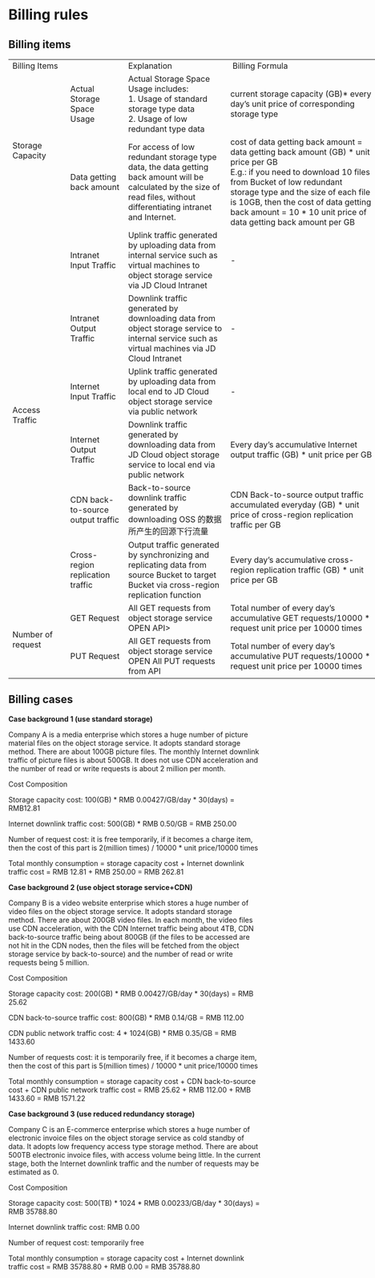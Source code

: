 # Billing rules

## Billing items

<table border=0 cellpadding=0 cellspacing=0 width=840 style='border-collapse:
 collapse;table-layout:fixed;width:632pt'>
 <col class=xl65 width=110 style='mso-width-source:userset;mso-width-alt:3520;
 width:83pt'>
 <col class=xl65 width=106 style='mso-width-source:userset;mso-width-alt:3392;
 width:80pt'>
 <col class=xl65 width=216 style='mso-width-source:userset;mso-width-alt:6912;
 width:162pt'>
 <col class=xl65 width=339 style='mso-width-source:userset;mso-width-alt:10858;
 width:255pt'>
 <col class=xl65 width=69 style='width:52pt'>
 <tr height=19 style='height:14.0pt'>
  <td colspan=2 height=19 class=xl66 width=216 style='height:14.0pt;width:163pt'>Billing Items</td>
  <td class=xl66 width=216 style='border-left:none;width:162pt'>Explanation</td>
  <td class=xl66 width=339 style='border-left:none;width:255pt'><span
  style='mso-spacerun:yes'>&nbsp;</span>Billing Formula</td>
  <td class=xl66 width=69 style='border-left:none;width:52pt'><span
  style='mso-spacerun:yes'>&nbsp;</span>Description</td>
 </tr>
 <tr height=56 style='height:42.0pt'>
  <td rowspan=2 height=131 class=xl67 width=110 style='height:98.0pt;
  border-top:none;width:83pt'><span style='font-variant-ligatures: normal;
  font-variant-caps: normal;orphans: 2;text-align:start;widows: 2;-webkit-text-stroke-width: 0px;
  text-decoration-style: initial;text-decoration-color: initial'>Storage Capacity</span></td>
  <td class=xl68 width=106 style='border-top:none;border-left:none;width:80pt'><span
  style='font-variant-ligatures: normal;font-variant-caps: normal;orphans: 2;
  text-align:start;widows: 2;-webkit-text-stroke-width: 0px;text-decoration-style: initial;
  text-decoration-color: initial'>Actual Storage Space Usage</span></td>
  <td class=xl69 width=216 style='border-top:none;border-left:none;width:162pt'>Actual Storage Space Usage includes:<br>
    1. Usage of standard storage type data<br>
    2. Usage of low redundant type data</td>
  <td class=xl68 width=339 style='border-top:none;border-left:none;width:255pt'><span
  style='font-variant-ligatures: normal;font-variant-caps: normal;orphans: 2;
  text-align:start;widows: 2;-webkit-text-stroke-width: 0px;text-decoration-style: initial;
  text-decoration-color: initial'>current storage capacity (GB)* every day’s unit price of corresponding storage type</span></td>
  <td class=xl70 width=69 style='border-top:none;border-left:none;width:52pt'><span
  style='font-variant-ligatures: normal;font-variant-caps: normal;orphans: 2;
  text-align:start;widows: 2;-webkit-text-stroke-width: 0px;text-decoration-style: initial;
  text-decoration-color: initial'>See Price Overview for specific prices</span></td>
 </tr>
 <tr height=75 style='height:56.0pt'>
  <td height=75 class=xl68 width=106 style='height:56.0pt;border-top:none;
  border-left:none;width:80pt'><span style='font-variant-ligatures: normal;
  font-variant-caps: normal;orphans: 2;text-align:start;widows: 2;-webkit-text-stroke-width: 0px;
  text-decoration-style: initial;text-decoration-color: initial'>Data getting back amount</span></td>
  <td class=xl71 width=216 style='border-top:none;border-left:none;width:162pt'><span
  style='font-variant-ligatures: normal;font-variant-caps: normal;orphans: 2;
  text-align:start;widows: 2;-webkit-text-stroke-width: 0px;text-decoration-style: initial;
  text-decoration-color: initial'>For access of low redundant storage type data, the data getting back amount will be calculated by the size of read files, without differentiating intranet and Internet. </span></td>
  <td class=xl69 width=339 style='border-top:none;border-left:none;width:255pt'>cost of data getting back amount
  = data getting back amount (GB) * unit price per GB<br>
    E.g.: if you need to download 10 files from Bucket of low redundant storage type and the size of each file is 10GB, then the cost of data getting back amount = 10 * 10 unit price of data getting back amount per GB</td>
  <td class=xl72 width=69 style='border-top:none;border-left:none;width:52pt'>It is free now</td>
 </tr>
 <tr height=56 style='height:42.0pt'>
  <td rowspan=6 height=317 class=xl67 width=110 style='height:238.0pt;
  border-top:none;width:83pt'><span style='font-variant-ligatures: normal;
  font-variant-caps: normal;orphans: 2;text-align:start;widows: 2;-webkit-text-stroke-width: 0px;
  text-decoration-style: initial;text-decoration-color: initial'>Access Traffic</span></td>
  <td class=xl73 width=106 style='border-top:none;border-left:none;width:80pt'>Intranet Input Traffic</td>
  <td class=xl73 width=216 style='border-top:none;border-left:none;width:162pt'>Uplink traffic generated by uploading data from internal service such as virtual machines to object storage service via JD Cloud Intranet</td>
  <td class=xl73 width=339 style='border-top:none;border-left:none;width:255pt'>-</td>
  <td class=xl74 width=69 style='border-top:none;border-left:none;width:52pt'>Free</td>
 </tr>
 <tr height=56 style='height:42.0pt'>
  <td height=56 class=xl73 width=106 style='height:42.0pt;border-top:none;
  border-left:none;width:80pt'>Intranet Output Traffic</td>
  <td class=xl73 width=216 style='border-top:none;border-left:none;width:162pt'>Downlink traffic generated by downloading data from object storage service to internal service such as virtual machines via JD Cloud Intranet</td>
  <td class=xl73 width=339 style='border-top:none;border-left:none;width:255pt'>-</td>
  <td class=xl74 width=69 style='border-top:none;border-left:none;width:52pt'>Free</td>
 </tr>
 <tr height=37 style='height:28.0pt'>
  <td height=37 class=xl73 width=106 style='height:28.0pt;border-top:none;
  border-left:none;width:80pt'>Internet Input Traffic</td>
  <td class=xl73 width=216 style='border-top:none;border-left:none;width:162pt'>Uplink traffic generated by uploading data from local end to JD Cloud object storage service via public network</td>
  <td class=xl73 width=339 style='border-top:none;border-left:none;width:255pt'>-</td>
  <td class=xl74 width=69 style='border-top:none;border-left:none;width:52pt'>Free</td>
 </tr>
 <tr height=56 style='height:42.0pt'>
  <td height=56 class=xl73 width=106 style='height:42.0pt;border-top:none;
  border-left:none;width:80pt'>Internet Output Traffic</td>
  <td class=xl73 width=216 style='border-top:none;border-left:none;width:162pt'>Downlink traffic generated by downloading data from JD Cloud object storage service to local end via public network</td>
  <td class=xl73 width=339 style='border-top:none;border-left:none;width:255pt'>Every day’s accumulative Internet output traffic (GB)
  * unit price per GB</td>
  <td class=xl74 width=69 style='border-top:none;border-left:none;width:52pt'>See Price Overview for specific prices</td>
 </tr>
 <tr height=56 style='height:42.0pt'>
  <td height=56 class=xl73 width=106 style='height:42.0pt;border-top:none;
  border-left:none;width:80pt'>CDN back-to-source output traffic</td>
  <td class=xl73 width=216 style='border-top:none;border-left:none;width:162pt'>Back-to-source downlink traffic generated by downloading
  OSS 的数据所产生的回源下行流量</td>
  <td class=xl73 width=339 style='border-top:none;border-left:none;width:255pt'>CDN Back-to-source output traffic
  accumulated everyday (GB) * unit price of cross-region replication traffic per GB</td>
  <td class=xl74 width=69 style='border-top:none;border-left:none;width:52pt'>See Price Overview for specific prices</td>
 </tr>
 <tr height=56 style='height:42.0pt'>
  <td height=56 class=xl73 width=106 style='height:42.0pt;border-top:none;
  border-left:none;width:80pt'>Cross-region replication traffic</td>
  <td class=xl73 width=216 style='border-top:none;border-left:none;width:162pt'>Output traffic generated by synchronizing and replicating data from source
  Bucket to target Bucket via cross-region replication function</td>
  <td class=xl73 width=339 style='border-top:none;border-left:none;width:255pt'>Every day’s accumulative cross-region replication traffic (GB)
  * unit price per GB</td>
  <td class=xl74 width=69 style='border-top:none;border-left:none;width:52pt'>It is free now</td>
 </tr>
 <tr height=37 style='height:28.0pt'>
  <td rowspan=2 height=74 class=xl66 width=110 style='height:56.0pt;border-top:
  none;width:83pt'>Number of request</td>
  <td class=xl73 width=106 style='border-top:none;border-left:none;width:80pt'>GET Request</td>
  <td class=xl73 width=216 style='border-top:none;border-left:none;width:162pt'>All GET requests from object storage service OPEN
  API>
  <td class=xl73 width=339 style='border-top:none;border-left:none;width:255pt'>Total number of every day’s accumulative GET requests/10000
  * request unit price per 10000 times</td>
  <td class=xl74 width=69 style='border-top:none;border-left:none;width:52pt'>It is free now</td>
 </tr>
 <tr height=37 style='height:28.0pt'>
  <td height=37 class=xl73 width=106 style='height:28.0pt;border-top:none;
  border-left:none;width:80pt'>PUT Request</td>
  <td class=xl73 width=216 style='border-top:none;border-left:none;width:162pt'>All GET requests from object storage service OPEN
  All PUT requests from API</td>
  <td class=xl73 width=339 style='border-top:none;border-left:none;width:255pt'>Total number of every day’s accumulative PUT requests/10000
  * request unit price per 10000 times</td>
  <td class=xl74 width=69 style='border-top:none;border-left:none;width:52pt'>It is free now</td>
 </tr>
</table>

## Billing cases

**Case background 1 (use standard storage)**

Company A is a media enterprise which stores a huge number of picture material files on the object storage service. It adopts standard storage method. There are about 100GB picture files. The monthly Internet downlink traffic of picture files is about 500GB. It does not use CDN acceleration and the number of read or write requests is about 2 million per month.

Cost Composition

Storage capacity cost: 100(GB) * RMB 0.00427/GB/day * 30(days) = RMB12.81

Internet downlink traffic cost: 500(GB) * RMB 0.50/GB = RMB 250.00

Number of request cost: it is free temporarily, if it becomes a charge item, then the cost of this part is 2(million times) / 10000 * unit price/10000 times

Total monthly consumption = storage capacity cost + Internet downlink traffic cost = RMB 12.81 + RMB 250.00 = RMB 262.81

**Case background 2 (use object storage service+CDN)**

Company B is a video website enterprise which stores a huge number of video files on the object storage service. It adopts standard storage method. There are about 200GB video files. In each month, the video files use CDN acceleration, with the CDN Internet traffic being about 4TB, CDN back-to-source traffic being about 800GB (if the files to be accessed are not hit in the CDN nodes, then the files will be fetched from the object storage service by back-to-source) and the number of read or write requests being 5 million.

Cost Composition

Storage capacity cost: 200(GB) * RMB 0.00427/GB/day * 30(days) = RMB 25.62

CDN back-to-source traffic cost: 800(GB) * RMB 0.14/GB = RMB 112.00

CDN public network traffic cost: 4 * 1024(GB) * RMB 0.35/GB = RMB 1433.60

Number of requests cost: it is temporarily free, if it becomes a charge item, then the cost of this part is 5(million times) / 10000  * unit price/10000 times

Total monthly consumption = storage capacity cost + CDN back-to-source cost + CDN public network traffic cost = RMB 25.62 + RMB 112.00 + RMB 1433.60 = RMB 1571.22

**Case background 3 (use reduced redundancy storage)**

Company C is an E-commerce enterprise which stores a huge number of electronic invoice files on the object storage service as cold standby of data. It adopts low frequency access type storage method. There are about 500TB electronic invoice files, with access volume being little. In the current stage, both the Internet downlink traffic and the number of requests may be estimated as 0.

Cost Composition

Storage capacity cost: 500(TB) * 1024 *  RMB 0.00233/GB/day * 30(days) = RMB 35788.80

Internet downlink traffic cost: RMB 0.00

Number of request cost: temporarily free

Total monthly consumption = storage capacity cost + Internet downlink traffic cost = RMB 35788.80 + RMB 0.00 = RMB 35788.80

